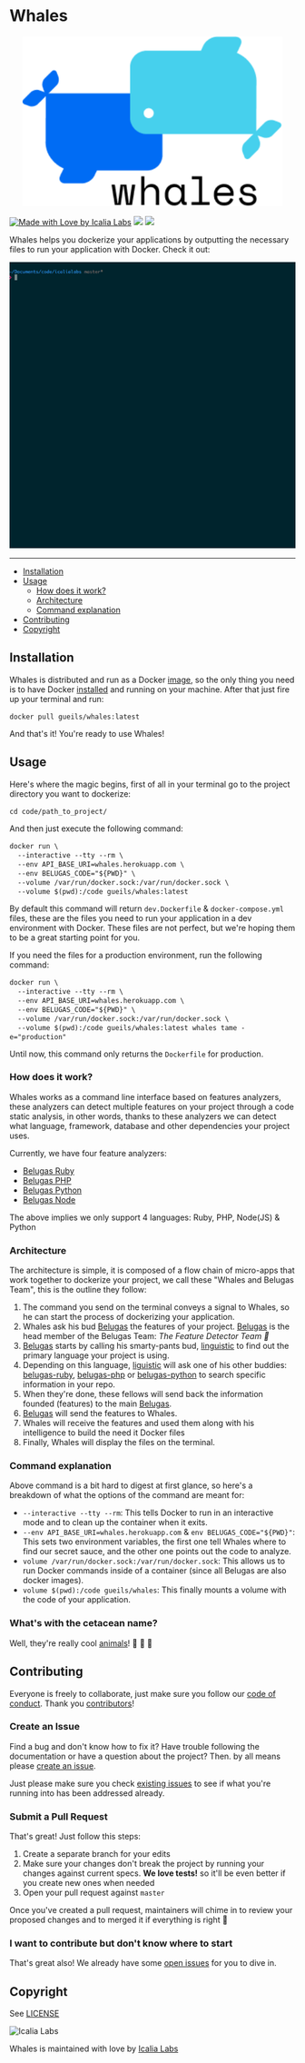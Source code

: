 # Whales

<p align="center">
  <img src="whales.png" height="300px" alt="whales logo"/>
</p>

[![Made with Love by Icalia Labs](https://img.shields.io/badge/With%20love%20by-Icalia%20Labs-ff3434.svg)](https://github.com/IcaliaLabs)
[![](https://images.microbadger.com/badges/version/gueils/whales.svg)](https://microbadger.com/images/gueils/whales "Get your own version badge on microbadger.com")
[![](https://images.microbadger.com/badges/image/gueils/whales.svg)](https://microbadger.com/images/gueils/whales "Get your own image badge on microbadger.com")

Whales helps you dockerize your applications by outputting the necessary files to run your application with Docker. Check it out:

<p align="center">
  <img src="demo.gif">
</p>

---

- [Installation](#installation)
- [Usage](#usage)
  - [How does it work?](#how-does-it-work)
  - [Architecture](#architecture)
  - [Command explanation](#command-explanation)
- [Contributing](#contributing)
- [Copyright](#copyright)

## Installation

Whales is distributed and run as a Docker [image](https://hub.docker.com/r/gueils/whales/), so the only thing you need is to have Docker [installed](https://docs.docker.com/engine/installation/) and running on your machine. After that just fire up your terminal and run:


```console
docker pull gueils/whales:latest
```

And that's it! You're ready to use Whales!

## Usage

Here's where the magic begins, first of all in your terminal go to the project directory you want to dockerize:

```console
cd code/path_to_project/
```

And then just execute the following command:

```console
docker run \
  --interactive --tty --rm \
  --env API_BASE_URI=whales.herokuapp.com \
  --env BELUGAS_CODE="${PWD}" \
  --volume /var/run/docker.sock:/var/run/docker.sock \
  --volume $(pwd):/code gueils/whales:latest
```

By default this command will return `dev.Dockerfile` & `docker-compose.yml` files, these are the files you need to run your application in a dev environment with Docker. These files are not perfect, but we're hoping them to be a great starting point for you.

If you need the files for a production environment, run the following command: 

```console
docker run \
  --interactive --tty --rm \
  --env API_BASE_URI=whales.herokuapp.com \
  --env BELUGAS_CODE="${PWD}" \
  --volume /var/run/docker.sock:/var/run/docker.sock \
  --volume $(pwd):/code gueils/whales:latest whales tame -e="production"
```

Until now, this command only returns the `Dockerfile` for production.

### How does it work?

Whales works as a command line interface based on features analyzers, these analyzers can detect multiple features on your project through a code static analysis, in other words, thanks to these analyzers we can detect what language, framework, database and other dependencies your project uses.

Currently, we have four feature analyzers: 

- [Belugas Ruby](https://github.com/gueils/belugas-ruby)
- [Belugas PHP](https://github.com/gueils/belugas)
- [Belugas Python](https://github.com/gueils/belugas-python)
- [Belugas Node](https://github.com/gueils/belugas-node)

The above implies we only support 4 languages: Ruby, PHP, Node(JS) & Python

### Architecture

The architecture is simple, it is composed of a flow chain of micro-apps that work together to dockerize your project, we call these "Whales and Belugas Team", this is the outline they follow:

1. The command you send on the terminal conveys a signal to Whales, so he can start the process of dockerizing your application.
2. Whales ask his bud [Belugas](https://github.com/Gueils/belugas) the features of your project. [Belugas](https://github.com/Gueils/belugas) is the head member of the Belugas Team: _The Feature Detector Team :whale:_
3. [Belugas](https://github.com/Gueils/belugas) starts by calling his smarty-pants bud, [linguistic](https://github.com/Gueils/belugas-linguist) to find out the primary language your project is using.
4. Depending on this language, [liguistic](https://github.com/Gueils/belugas-linguist) will ask one of his other buddies: [belugas-ruby](https://github.com/Gueils/belugas-ruby), [belugas-php](https://github.com/Gueils/belugas-php) or [belugas-python](https://github.com/Gueils/belugas-python) to search specific information in your repo.
5. When they're done, these fellows will send back the information founded (features) to the main [Belugas](https://github.com/Gueils/belugas).
6. [Belugas](https://github.com/Gueils/belugas) will send the features to Whales.
7. Whales will receive the features and used them along with his intelligence to build the need it Docker files
8. Finally, Whales will display the files on the terminal.

### Command explanation

Above command is a bit hard to digest at first glance, so here's a breakdown of what the options of the command are meant for:

- `--interactive --tty --rm`: This tells Docker to run in an interactive mode and to clean up the container when it exits.
- `--env API_BASE_URI=whales.herokuapp.com` & `env BELUGAS_CODE="${PWD}"`: This sets two environment variables, the first one tell Whales where to find our secret sauce, and the other one points out the code to analyze.
- `volume /var/run/docker.sock:/var/run/docker.sock`: This allows us to run Docker commands inside of a container (since all Belugas are also docker images).
- `volume $(pwd):/code gueils/whales`:  This finally mounts a volume with the code of your application.

### What's with the cetacean name?

Well, they're really cool [animals](https://en.wikipedia.org/wiki/Beluga_whale)! :whale: :whale2: :dolphin:

## Contributing

Everyone is freely to collaborate, just make sure you follow our [code of conduct](https://github.com/gueils/whales/blob/master/CODE_OF_CONDUCT.md). Thank you [contributors](https://github.com/gueils/whales/graphs/contributors)!

### Create an Issue

Find a bug and don't know how to fix it? Have trouble following the documentation or have a question about the project? Then. by all means please [create an issue](https://github.com/gueils/whales/issues/new).

Just please make sure you check [existing issues](https://github.com/gueils/whales/issues) to see if what you're running into has been addressed already.

### Submit a Pull Request

That's great! Just follow this steps:

1. Create a separate branch for your edits
2. Make sure your changes don't break the project by running your changes against current specs. **We love tests!** so it'll be even better if you create new ones when needed
3. Open your pull request against `master`

Once you've created a pull request, maintainers will chime in to review your proposed changes and to merged it if everything is right :tada:

### I want to contribute but don't know where to start

That's great also! We already have some [open issues](https://github.com/gueils/whales/issues) for you to dive in.

## Copyright

See [LICENSE](https://github.com/gueils/whales/blob/master/LICENSE.txt)

![Icalia Labs](https://raw.githubusercontent.com/icalialabs/kaishi/master/logo.png)

Whales is maintained with love by [Icalia Labs](http://www.icalialabs.com/team)

